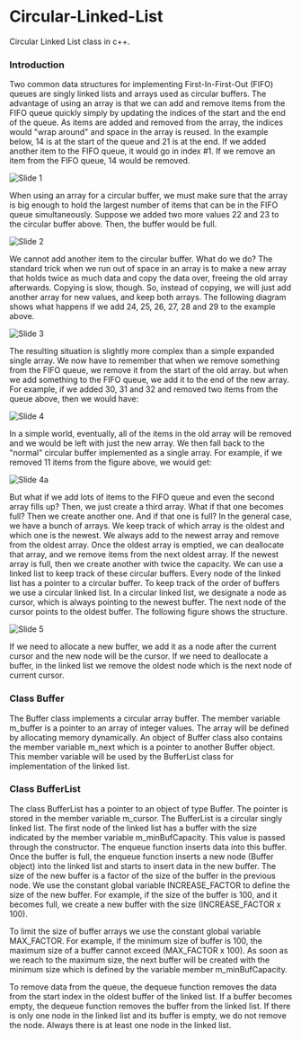 # Circular-Linked-List
Circular Linked List class in c++.  
 
 ### Introduction
 
Two common data structures for implementing First-In-First-Out (FIFO) queues are singly linked lists and arrays used as circular buffers. The advantage of using an array is that we can add and remove items from the FIFO queue quickly simply by updating the indices of the start and the end of the queue. As items are added and removed from the array, the indices would "wrap around" and space in the array is reused. In the example below, 14 is at the start of the queue and 21 is at the end. If we added another item to the FIFO queue, it would go in index #1. If we remove an item from the FIFO queue, 14 would be removed.  

![Slide 1](images/slide1.png)

When using an array for a circular buffer, we must make sure that the array is big enough to hold the largest number of items that can be in the FIFO queue simultaneously. Suppose we added two more values 22 and 23 to the circular buffer above. Then, the buffer would be full.  

![Slide 2](images/slide2.png)

We cannot add another item to the circular buffer. What do we do? The standard trick when we run out of space in an array is to make a new array that holds twice as much data and copy the data over, freeing the old array afterwards. Copying is slow, though. So, instead of copying, we will just add another array for new values, and keep both arrays. The following diagram shows what happens if we add 24, 25, 26, 27, 28 and 29 to the example above.

![Slide 3](images/slide3.png)

The resulting situation is slightly more complex than a simple expanded single array. We now have to remember that when we remove something from the FIFO queue, we remove it from the start of the old array. but when we add something to the FIFO queue, we add it to the end of the new array. For example, if we added 30, 31 and 32 and removed two items from the queue above, then we would have:  

![Slide 4](images/slide4.png)

In a simple world, eventually, all of the items in the old array will be removed and we would be left with just the new array. We then fall back to the "normal" circular buffer implemented as a single array. For example, if we removed 11 items from the figure above, we would get:  

![Slide 4a](images/slide4a.png)

But what if we add lots of items to the FIFO queue and even the second array fills up? Then, we just create a third array. What if that one becomes full? Then we create another one. And if that one is full? In the general case, we have a bunch of arrays. We keep track of which array is the oldest and which one is the newest. We always add to the newest array and remove from the oldest array. Once the oldest array is emptied, we can deallocate that array, and we remove items from the next oldest array. If the newest array is full, then we create another with twice the capacity. We can use a linked list to keep track of these circular buffers. Every node of the linked list has a pointer to a circular buffer. To keep track of the order of buffers we use a circular linked list. In a circular linked list, we designate a node as cursor, which is always pointing to the newest buffer. The next node of the cursor points to the oldest buffer. The following figure shows the structure.  

![Slide 5](images/slide5.png)

If we need to allocate a new buffer, we add it as a node after the current cursor and the new node will be the cursor. If we need to deallocate a buffer, in the linked list we remove the oldest node which is the next node of current cursor.  


### Class Buffer

The Buffer class implements a circular array buffer. The member variable m_buffer is a pointer to an array of integer values. The array will be defined by allocating memory dynamically. An object of Buffer class also contains the member variable m_next which is a pointer to another Buffer object. This member variable will be used by the BufferList class for implementation of the linked list.  

### Class BufferList

The class BufferList has a pointer to an object of type Buffer. The pointer is stored in the member variable m_cursor. The BufferList is a circular singly linked list. The first node of the linked list has a buffer with the size indicated by the member variable m_minBufCapacity. This value is passed through the constructor. The enqueue function inserts data into this buffer. Once the buffer is full, the enqueue function inserts a new node (Buffer object) into the linked list and starts to insert data in the new buffer. The size of the new buffer is a factor of the size of the buffer in the previous node. We use the constant global variable INCREASE_FACTOR to define the size of the new buffer. For example, if the size of the buffer is 100, and it becomes full, we create a new buffer with the size (INCREASE_FACTOR x 100).  

To limit the size of buffer arrays we use the constant global variable MAX_FACTOR. For example, if the minimum size of buffer is 100, the maximum size of a buffer cannot exceed (MAX_FACTOR x 100). As soon as we reach to the maximum size, the next buffer will be created with the minimum size which is defined by the variable member m_minBufCapacity.  

To remove data from the queue, the dequeue function removes the data from the start index in the oldest buffer of the linked list. If a buffer becomes empty, the dequeue function removes the buffer from the linked list. If there is only one node in the linked list and its buffer is empty, we do not remove the node. Always there is at least one node in the linked list.  
